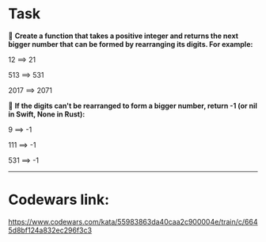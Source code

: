 # Task

:pushpin: **Create a function that takes a positive integer and returns the next bigger number that can be formed by rearranging its digits. For example:**

  12 ==> 21

 513 ==> 531

2017 ==> 2071

:pushpin: **If the digits can't be rearranged to form a bigger number, return -1 (or nil in Swift, None in Rust):**

  9 ==> -1

111 ==> -1

531 ==> -1

___

# Codewars link:

https://www.codewars.com/kata/55983863da40caa2c900004e/train/c/6645d8bf124a832ec296f3c3
